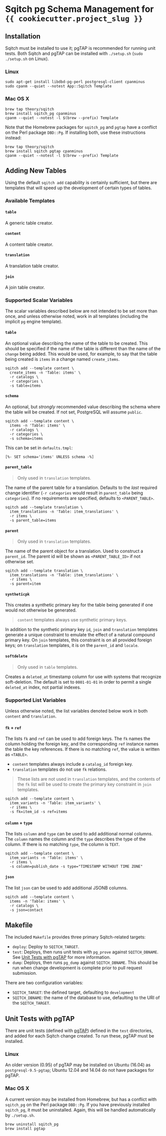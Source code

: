 # Sqitch pg Schema Management for `{{ cookiecutter.project_slug }}`

## Installation

Sqitch must be installed to use it; pgTAP is recommended for running unit
tests. Both Sqitch and pgTAP can be installed with `./setup.sh` (`sudo
./setup.sh` on Linux).

### Linux

```
sudo apt-get install libdbd-pg-perl postgresql-client cpanminus
sudo cpanm --quiet --notest App::Sqitch Template
```

### Mac OS X

```
brew tap theory/sqitch
brew install sqitch_pg cpanminus
cpanm --quiet --notest -l $(brew --prefix) Template
```

Note that the Homebrew packages for `sqitch_pg` and `pgtap` have a conflict on
the Perl package `DBD::Pg`. If installing both, use these instructions instead:

```
brew tap theory/sqitch
brew install sqitch pgtap cpanminus
cpanm --quiet --notest -l $(brew --prefix) Template
```

## Adding New Tables

Using the default `sqitch add` capability is certainly sufficient, but there
are templates that will speed up the development of certain types of tables.

### Available Templates

#### `table`

A generic table creator.

#### `content`

A content table creator.

#### `translation`

A translation table creator.

#### `join`

A join table creator.

### Supported Scalar Variables

The scalar variables described below are not intended to be set more than once,
and unless otherwise noted, work in all templates (including the implicit `pg`
engine template).

#### `table`

An optional value describing the name of the table to be created. This should
be specified if the name of the table is different than the name of the
`change` being added. This would be used, for example, to say that the table
being created is `items` in a change named `create_items`.

```
sqitch add --template content \
  create_items -n 'Table: items' \
  -r catalogs \
  -r categories \
  -s table=items
```

#### `schema`

An optional, but *strongly* recommended value describing the schema where the
table will be created. If not set, PostgreSQL will assume `public`.

```
sqitch add --template content \
  items -n 'Table: items' \
  -r catalogs \
  -r categories \
  -s schema=items
```

This can be set in `defaults.tmpl`:

```
[%- SET schema='items' UNLESS schema -%]
```

#### `parent_table`

> Only used in `translation` templates.

The name of the parent table for a translation. Defaults to the *last* required
change identifier (`-r categories` would result in `parent_table` being
`categories`). If no requirements are specified, defaults to `<PARENT_TABLE>`.

```
sqitch add --template translation \
  item_translations -n 'Table: item_translations' \
  -r items \
  -s parent_table=items
```

#### `parent`

> Only used in `translation` templates.

The name of the parent object for a translation. Used to construct a
`parent_id`. The parent id will be shown as `<PARENT_TABLE_ID>` if not
otherwise set.

```
sqitch add --template translation \
  item_translations -n 'Table: item_translations' \
  -r items \
  -s parent=item
```

#### `syntheticpk`

This creates a synthetic primary key for the table being generated if one would
not otherwise be generated.

> `content` templates always use synthetic primary keys.

In addition to the synthetic primary key `id`, `join` and `translation`
templates generate a unique constraint to emulate the effect of a natural
compound primary key. On `join` templates, this constraint is on all provided
foreign keys; on `translation` templates, it is on the `parent_id` and
`locale`.

#### `softdelete`

> Only used in `table` templates.

Creates a `deleted_at` timestamp column for use with systems that recognize
soft-deletion. The default is set to `0001-01-01` in order to permit a single
`deleted_at` index, not partial indexes.

### Supported List Variables

Unless otherwise noted, the list variables denoted below work in both `content`
and `translation`.

#### `fk` + `ref`

The lists `fk` and `ref` can be used to add foreign keys. The `fk` names the
column holding the foreign key, and the corresponding `ref` instance names the
table the key references. If there is no matching `ref`, the value is written
as `<TABLE>`.

* `content` templates always include a `catalog_id` foreign key.
* `translation` templates do not use `fk` relations.

> These lists are not used in `translation` templates, and the contents of the
> `fk` list will be used to create the primary key constraint in `join`
> templates.

```
sqitch add --template content \
  item_variants -n 'Table: item_variants' \
  -r items \
  -s fk=item_id -s ref=items
```

#### `column` + `type`

The lists `column` and `type` can be used to add additional normal columns. The
`column` names the column and the `type` describes the type of the column. If
there is no matching `type`, the column is `TEXT`.

```
sqitch add --template content \
  item_variants -n 'Table: items' \
  -r items \
  -s column=publish_date -s type="TIMESTAMP WITHOUT TIME ZONE"
```

#### `json`

The list `json` can be used to add additional JSONB columns.

```
sqitch add --template content \
  items -n 'Table: items' \
  -r catalogs \
  -s json=contact
```

## Makefile

The included `Makefile` provides three primary Sqitch-related targets:

*   `deploy`: Deploy to `SQITCH_TARGET`.
*   `test`: Deploys, then runs unit tests with `pg_prove` against
    `SQITCH_DBNAME`. See [Unit Tests with pgTAP](#unit-tests-with-pgtap)
    for more information.
*   `dump`: Deploys, then runs `pg_dump` against `SQITCH_DBNAME`. This
    should be run when change development is complete prior to pull
    request submission.

There are two configuration variables:

*   `SQITCH_TARGET`: the defined target, defaulting to `development`
*   `SQITCH_DBNAME`: the name of the database to use, defaulting to the
    URI of the `SQITCH_TARGET`.

## Unit Tests with pgTAP

There are unit tests (defined with [pgTAP][]) defined in the `test`
directories, and added for each Sqitch change created. To run these, pgTAP
must be installed.

### Linux

An older version (0.95) of pgTAP may be installed on Ubuntu (16.04) as
`postgresql-9.5-pgtap`; Ubuntu 12.04 and 14.04 do not have packages for
pgTAP.

### Mac OS X

A current version may be installed from Homebrew, but has a conflict with
`sqitch_pg` on the Perl package `DBD::Pg`. If you have previously installed
`sqitch_pg`, it must be uninstalled. Again, this will be handled automatically
by `./setup.sh`.

```
brew uninstall sqitch_pg
brew install pgtap
```

[Sequel]: http://sequel.jeremyevans.net/
[application-use]: #using-constraint-validations-in-an-application
[pgTAP]: http://pgtap.org
